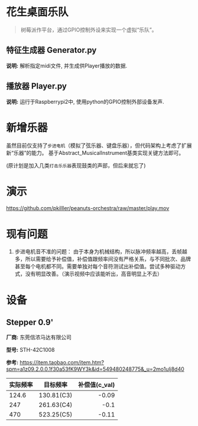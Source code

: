 # 花生桌面乐队

> 树莓派作平台，通过GPIO控制外设来实现一个虚拟“乐队”。

## 特征生成器 Generator.py
**说明:** 解析指定midi文件, 并生成供Player播放的数据.

## 播放器 Player.py
**说明:** 运行于Raspberrypi2中, 使用python的GPIO控制外部设备发声.

# 新增乐器
虽然目前仅支持了`步进电机`（模拟了弦乐器、键盘乐器），但代码架构上考虑了扩展新“乐器”的能力。 基于Abstract_MusicalInstrument基类实现关键方法即可。

(原计划是加入几类`打击乐乐器`表现鼓类的声部，但后来就忘了)

# 演示
https://github.com/pkilller/peanuts-orchestra/raw/master/play.mov

# 现有问题
1. 步进电机音不准的问题：
   由于本身为机械结构，所以脉冲频率越高，丢帧越多，所以需要给予补偿值，补偿值跟频率间没有严格关系，与不同批次、品牌甚至每个电机都不同。需要单独对每个音符测试出补偿值。尝试多种驱动方式，没有明显改善。（演示视频中应该能听出，高音明显上不去）

# 设备
## Stepper 0.9'
**厂商:** 东莞信浓马达有限公司

**型号:** STH-42C1008

**参考:** https://item.taobao.com/item.htm?spm=a1z09.2.0.0.1f30a53fK9WY3k&id=549480248775&_u=2mo1ulj8d40

| 实际频率   | 目标频率    | 补偿值(c_val) |
| -------- |:-----------:| -----:|
| 124.6 |  130.81(C3)   | -0.09 |
| 247   |  261.63(C4)   | -0.1 |
| 470   |  523.25(C5)   | -0.11 |


